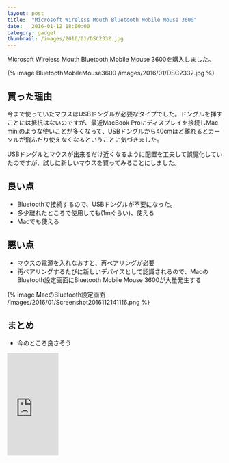 ```yaml
---
layout: post
title:  "Microsoft Wireless Mouth Bluetooth Mobile Mouse 3600"
date:   2016-01-12 18:00:00
category: gadget
thumbnail: /images/2016/01/DSC2332.jpg
---
```


Microsoft Wireless Mouth Bluetooth Mobile Mouse 3600を購入しました。

{% image BluetoothMobileMouse3600 /images/2016/01/DSC2332.jpg %}

## 買った理由

今まで使っていたマウスはUSBドングルが必要なタイプでした。ドングルを挿すことには抵抗はないのですが、最近MacBook Proにディスプレイを接続しMac miniのような使いことが多くなって、USBドングルから40cmほど離れるとカーソルが飛んだり使えなくなるということに気づきました。

USBドングルとマウスが出来るだけ近くなるように配置を工夫して誤魔化していたのですが、試しに新しいマウスを買ってみることにしました。

## 良い点

- Bluetoothで接続するので、USBドングルが不要になった。
- 多少離れたところで使用しても(1mぐらい)、使える
- Macでも使える

## 悪い点

- マウスの電源を入れなおすと、再ペアリングが必要
- 再ペアリングするたびに新しいデバイスとして認識されるので、MacのBluetooth設定画面にBluetooth Mobile Mouse 3600が大量発生する

{% image MacのBluetooth設定画面 /images/2016/01/Screenshot2016112141116.png %}

## まとめ

- 今のところ良さそう

<iframe src="http://rcm-fe.amazon-adsystem.com/e/cm?t=makkyk-22&o=9&p=8&l=as1&asins=B017X5JRP8&ref=qf_sp_asin_til&fc1=000000&IS2=1&lt1=_blank&m=amazon&lc1=0000FF&bc1=000000&bg1=FFFFFF&f=ifr" style="width:120px;height:240px;" scrolling="no" marginwidth="0" marginheight="0" frameborder="0"></iframe>
